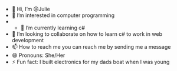 - 👋 Hi, I’m @Julie
- 👀 I’m interested in computer programming
- - 🌱 I’m currently learning c#
- 💞️ I’m looking to collaborate on how to learn c# to work in web development 
- 📫 How to reach me you can reach me by sending me a message
- 😄 Pronouns: She/Her
- ⚡ Fun fact: I built electronics for my dads boat when I was young

<!---
Genesee1/Genesee1 is a ✨ special ✨ repository because its `README.md` (this file) appears on your GitHub profile.
You can click the Preview link to take a look at your changes.
--->
